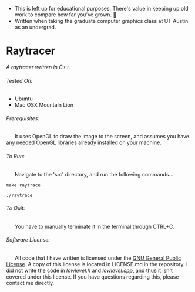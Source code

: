 * This is left up for educational purposes. There's value in keeping up old work to compare how far you've grown. 🙂
* Written when taking the graduate computer graphics class at UT Austin as an undergrad.

Raytracer
=========

*A raytracer written in C++.*





###### Tested On: ######

* Ubuntu
* Mac OSX Mountain Lion

###### Prerequisites: ######

&#160;&#160;&#160;&#160;&#160;&#160;It uses OpenGL to draw the image to the screen, and assumes you have any needed OpenGL libraries already installed on your machine.



###### To Run: ######

&#160;&#160;&#160;&#160;&#160;&#160;Navigate to the 'src' directory, and run the following commands...

```
make raytrace

./raytrace
```

###### To Quit: ######

&#160;&#160;&#160;&#160;&#160;&#160;You have to manually terminate it in the terminal through CTRL+C.

###### Software License: ######
&#160;&#160;&#160;&#160;&#160;&#160;All code that I have written is licensed under the [GNU General Public License](http://en.wikipedia.org/wiki/GNU_General_Public_License). A copy of this license is located in LICENSE.md in the repository. I did not write the code in *lowlevel.h* and *lowlevel.cpp*, and thus it isn't covered under this license. If you have questions regarding this, please contact me directly.
